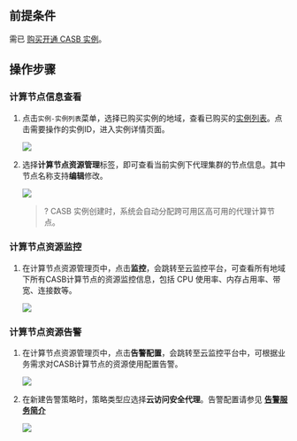 ## 前提条件
需已 [购买开通 CASB 实例](https://cloud.tencent.com/document/product/1303/53298)。

## 操作步骤
### 计算节点信息查看
1. 点击`实例-实例列表`菜单，选择已购买实例的地域，查看已购买的[实例列表](https://console.cloud.tencent.com/casb)。点击需要操作的实例ID，进入实例详情页面。

   ![](https://qcloudimg.tencent-cloud.cn/raw/8a6e4070f60ec23f1f867f315382ef9e.png)

2. 选择**计算节点资源管理**标签，即可查看当前实例下代理集群的节点信息。其中节点名称支持**编辑**修改。

    ![](https://qcloudimg.tencent-cloud.cn/raw/8d0b21009417d4c185ad79f86a126a1f.png)

    >? CASB 实例创建时，系统会自动分配跨可用区高可用的代理计算节点。
   
### 计算节点资源监控
1. 在计算节点资源管理页中，点击**监控**，会跳转至云监控平台，可查看所有地域下所有CASB计算节点的资源监控信息，包括 CPU 使用率、内存占用率、带宽、连接数等。

    ![](https://qcloudimg.tencent-cloud.cn/raw/8ba5173b052afb69aa7e7b6771472fda.png)

### 计算节点资源告警
1. 在计算节点资源管理页中，点击**告警配置**，会跳转至云监控平台中，可根据业务需求对CASB计算节点的资源使用配置告警。

    ![](https://qcloudimg.tencent-cloud.cn/raw/533e3d63ca1da7f208873e9841f3146e.png)

2. 在新建告警策略时，策略类型应选择**云访问安全代理**。告警配置请参见 [**告警服务简介**](https://cloud.tencent.com/document/product/248/6126)

    ![](https://qcloudimg.tencent-cloud.cn/raw/d35f4851093376bd6f6e8142c95a65a2.png)